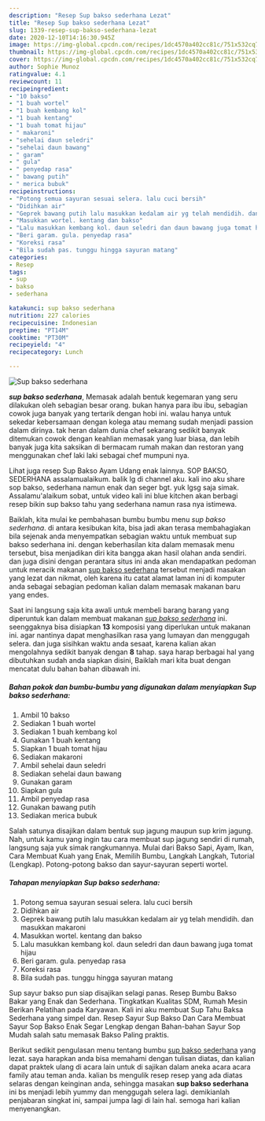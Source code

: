 ```yaml
---
description: "Resep Sup bakso sederhana Lezat"
title: "Resep Sup bakso sederhana Lezat"
slug: 1339-resep-sup-bakso-sederhana-lezat
date: 2020-12-10T14:16:30.945Z
image: https://img-global.cpcdn.com/recipes/1dc4570a402cc81c/751x532cq70/sup-bakso-sederhana-foto-resep-utama.jpg
thumbnail: https://img-global.cpcdn.com/recipes/1dc4570a402cc81c/751x532cq70/sup-bakso-sederhana-foto-resep-utama.jpg
cover: https://img-global.cpcdn.com/recipes/1dc4570a402cc81c/751x532cq70/sup-bakso-sederhana-foto-resep-utama.jpg
author: Sophie Munoz
ratingvalue: 4.1
reviewcount: 11
recipeingredient:
- "10 bakso"
- "1 buah wortel"
- "1 buah kembang kol"
- "1 buah kentang"
- "1 buah tomat hijau"
- " makaroni"
- "sehelai daun seledri"
- "sehelai daun bawang"
- " garam"
- " gula"
- " penyedap rasa"
- " bawang putih"
- " merica bubuk"
recipeinstructions:
- "Potong semua sayuran sesuai selera. lalu cuci bersih"
- "Didihkan air"
- "Geprek bawang putih lalu masukkan kedalam air yg telah mendidih. dan masukkan makaroni"
- "Masukkan wortel. kentang dan bakso"
- "Lalu masukkan kembang kol. daun seledri dan daun bawang juga tomat hijau"
- "Beri garam. gula. penyedap rasa"
- "Koreksi rasa"
- "Bila sudah pas. tunggu hingga sayuran matang"
categories:
- Resep
tags:
- sup
- bakso
- sederhana

katakunci: sup bakso sederhana 
nutrition: 227 calories
recipecuisine: Indonesian
preptime: "PT14M"
cooktime: "PT30M"
recipeyield: "4"
recipecategory: Lunch

---
```



![Sup bakso sederhana](https://img-global.cpcdn.com/recipes/1dc4570a402cc81c/751x532cq70/sup-bakso-sederhana-foto-resep-utama.jpg)

<b><i>sup bakso sederhana</i></b>, Memasak adalah bentuk kegemaran yang seru dilakukan oleh sebagian besar orang. bukan hanya para ibu ibu, sebagian cowok juga banyak yang tertarik dengan hobi ini. walau hanya untuk sekedar kebersamaan dengan kolega atau memang sudah menjadi passion dalam dirinya. tak heran dalam dunia chef sekarang sedikit banyak ditemukan cowok dengan keahlian memasak yang luar biasa, dan lebih banyak juga kita saksikan di bermacam rumah makan dan restoran yang menggunakan chef laki laki sebagai chef mumpuni nya.

Lihat juga resep Sup Bakso Ayam Udang enak lainnya. SOP BAKSO, SEDERHANA assalamualaikum. balik lg di channel aku. kali ino aku share sop bakso, sederhana namun enak dan seger bgt. yuk lgsg saja simak. Assalamu&#39;alaikum sobat, untuk video kali ini blue kitchen akan berbagi resep bikin sup bakso tahu yang sederhana namun rasa nya istimewa.

Baiklah, kita mulai ke pembahasan bumbu bumbu menu <i>sup bakso sederhana</i>. di antara kesibukan kita, bisa jadi akan terasa membahagiakan bila sejenak anda menyempatkan sebagian waktu untuk membuat sup bakso sederhana ini. dengan keberhasilan kita dalam memasak menu tersebut, bisa menjadikan diri kita bangga akan hasil olahan anda sendiri. dan juga disini dengan perantara situs ini anda akan mendapatkan pedoman untuk meracik makanan <u>sup bakso sederhana</u> tersebut menjadi masakan yang lezat dan nikmat, oleh karena itu catat alamat laman ini di komputer anda sebagai sebagian pedoman kalian dalam memasak makanan baru yang endes.


Saat ini langsung saja kita awali untuk membeli barang barang yang diperuntuk kan dalam membuat makanan <u><i>sup bakso sederhana</i></u> ini. seenggaknya bisa disiapkan <b>13</b> komposisi yang diperlukan untuk makanan ini. agar nantinya dapat menghasilkan rasa yang lumayan dan menggugah selera. dan juga sisihkan waktu anda sesaat, karena kalian akan mengolahnya sedikit banyak dengan <b>8</b> tahap. saya harap berbagai hal yang dibutuhkan sudah anda siapkan disini, Baiklah mari kita buat dengan mencatat dulu bahan bahan dibawah ini.

<!--inarticleads1-->

##### Bahan pokok dan bumbu-bumbu yang digunakan dalam menyiapkan Sup bakso sederhana:

1. Ambil 10 bakso
1. Sediakan 1 buah wortel
1. Sediakan 1 buah kembang kol
1. Gunakan 1 buah kentang
1. Siapkan 1 buah tomat hijau
1. Sediakan  makaroni
1. Ambil sehelai daun seledri
1. Sediakan sehelai daun bawang
1. Gunakan  garam
1. Siapkan  gula
1. Ambil  penyedap rasa
1. Gunakan  bawang putih
1. Sediakan  merica bubuk


Salah satunya disajikan dalam bentuk sup jagung maupun sup krim jagung. Nah, untuk kamu yang ingin tau cara membuat sup jagung sendiri di rumah, langsung saja yuk simak rangkumannya. Mulai dari Bakso Sapi, Ayam, Ikan, Cara Membuat Kuah yang Enak, Memilih Bumbu, Langkah Langkah, Tutorial (Lengkap). Potong-potong bakso dan sayur-sayuran seperti wortel. 

<!--inarticleads2-->

##### Tahapan menyiapkan Sup bakso sederhana:

1. Potong semua sayuran sesuai selera. lalu cuci bersih
1. Didihkan air
1. Geprek bawang putih lalu masukkan kedalam air yg telah mendidih. dan masukkan makaroni
1. Masukkan wortel. kentang dan bakso
1. Lalu masukkan kembang kol. daun seledri dan daun bawang juga tomat hijau
1. Beri garam. gula. penyedap rasa
1. Koreksi rasa
1. Bila sudah pas. tunggu hingga sayuran matang


Sup sayur bakso pun siap disajikan selagi panas. Resep Bumbu Bakso Bakar yang Enak dan Sederhana. Tingkatkan Kualitas SDM, Rumah Mesin Berikan Pelatihan pada Karyawan. Kali ini aku membuat Sup Tahu Baksa Sederhana yang simpel dan. Resep Sayur Sup Bakso Dan Cara Membuat Sayur Sop Bakso Enak Segar Lengkap dengan Bahan-bahan Sayur Sop Mudah salah satu memasak Bakso Paling praktis. 

Berikut sedikit pengulasan menu tentang bumbu <u>sup bakso sederhana</u> yang lezat. saya harapkan anda bisa memahami dengan tulisan diatas, dan kalian dapat praktek ulang di acara lain untuk di sajikan dalam aneka acara acara family atau teman anda. kalian bs mengulik resep resep yang ada diatas selaras dengan keinginan anda, sehingga masakan <b>sup bakso sederhana</b> ini bs menjadi lebih yummy dan menggugah selera lagi. demikianlah penjabaran singkat ini, sampai jumpa lagi di lain hal. semoga hari kalian menyenangkan.
